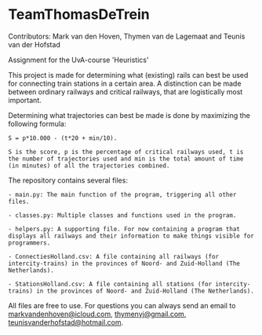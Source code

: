 # TeamThomasDeTrein

Contributors: Mark van den Hoven, Thymen van de Lagemaat and Teunis van der Hofstad

Assignment for the UvA-course 'Heuristics' 



This project is made for determining what (existing) rails can best be used for connecting train stations in a certain area. A distinction can be made between ordinary railways and critical railways, that are logistically most important. 

Determining what trajectories can best be made is done by maximizing the following formula: 

	S = p*10.000 - (t*20 + min/10). 
		
	S is the score, p is the percentage of critical railways used, t is the number of trajectories used and min is the total amount of time (in minutes) of all the trajectories combined.  

The repository contains several files: 

	- main.py: The main function of the program, triggering all other files. 
	
	- classes.py: Multiple classes and functions used in the program.  
	
	- helpers.py: A supporting file. For now containing a program that displays all railways and their information to make things visible for programmers. 
	
	- ConnectiesHolland.csv: A file containing all railways (for intercity-trains) in the provinces of Noord- and Zuid-Holland (The Netherlands).
	
	- StationsHolland.csv: A file containing all stations (for intercity-trains) in the provinces of Noord- and Zuid-Holland (The Netherlands). 

All files are free to use. For questions you can always send an email to markvandenhoven@icloud.com, thymenyj@gmail.com, teunisvanderhofstad@hotmail.com. 
